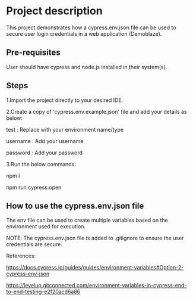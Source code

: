 # Project description

This project demonstrates how a cypress.env.json file can be used to secure user login credentials in a web application (Demoblaze).

## Pre-requisites

User should have cypress and node.js installed in their system(s).

## Steps

1.Import the project directly to your desired IDE.

2.Create a copy of 'cypress.env.example.json' file and add your details as below:
  
test : Replace with your environment name/type

username : Add your username
  
password : Add your password

3.Run the below commands:
  
npm i
  
npm run cypress:open

## How to use the cypress.env.json file

The env file can be used to create multiple variables based on the environment used for execution.

NOTE: The cypress.env.json file is added to .gitignore to ensure the user credentials are secure.

References:
 
https://docs.cypress.io/guides/guides/environment-variables#Option-2-cypress-env-json

https://levelup.gitconnected.com/environment-variables-in-cypress-end-to-end-testing-e2f20acd6a86
